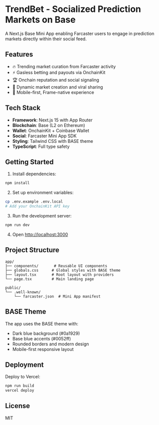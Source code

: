 # TrendBet - Socialized Prediction Markets on Base

A Next.js Base Mini App enabling Farcaster users to engage in prediction markets directly within their social feed.

## Features

- 🔥 Trending market curation from Farcaster activity
- ⚡ Gasless betting and payouts via OnchainKit
- 🏆 Onchain reputation and social signaling
- 🚀 Dynamic market creation and viral sharing
- 📱 Mobile-first, Frame-native experience

## Tech Stack

- **Framework**: Next.js 15 with App Router
- **Blockchain**: Base (L2 on Ethereum)
- **Wallet**: OnchainKit + Coinbase Wallet
- **Social**: Farcaster Mini App SDK
- **Styling**: Tailwind CSS with BASE theme
- **TypeScript**: Full type safety

## Getting Started

1. Install dependencies:
```bash
npm install
```

2. Set up environment variables:
```bash
cp .env.example .env.local
# Add your OnchainKit API key
```

3. Run the development server:
```bash
npm run dev
```

4. Open [http://localhost:3000](http://localhost:3000)

## Project Structure

```
app/
├── components/       # Reusable UI components
├── globals.css      # Global styles with BASE theme
├── layout.tsx       # Root layout with providers
└── page.tsx         # Main landing page

public/
└── .well-known/
    └── farcaster.json  # Mini App manifest
```

## BASE Theme

The app uses the BASE theme with:
- Dark blue background (#0a1929)
- Base blue accents (#0052ff)
- Rounded borders and modern design
- Mobile-first responsive layout

## Deployment

Deploy to Vercel:

```bash
npm run build
vercel deploy
```

## License

MIT
